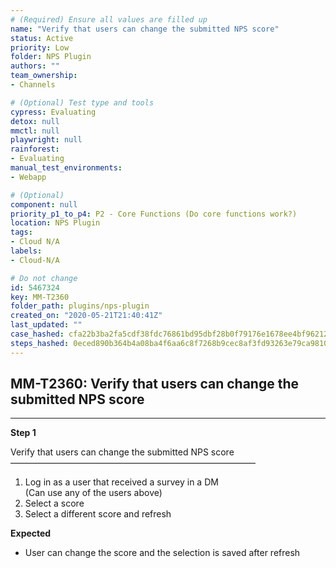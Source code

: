 ```yaml
---
# (Required) Ensure all values are filled up
name: "Verify that users can change the submitted NPS score"
status: Active
priority: Low
folder: NPS Plugin
authors: ""
team_ownership: 
- Channels

# (Optional) Test type and tools
cypress: Evaluating
detox: null
mmctl: null
playwright: null
rainforest: 
- Evaluating
manual_test_environments: 
- Webapp

# (Optional)
component: null
priority_p1_to_p4: P2 - Core Functions (Do core functions work?)
location: NPS Plugin
tags: 
- Cloud N/A
labels: 
- Cloud-N/A

# Do not change
id: 5467324
key: MM-T2360
folder_path: plugins/nps-plugin
created_on: "2020-05-21T21:40:41Z"
last_updated: ""
case_hashed: cfa22b3ba2fa5cdf38fdc76861bd95dbf28b0f79176e1678ee4bf96212b4fe8693803533ba2b7f5272a881773eef468f
steps_hashed: 0eced890b364b4a08ba4f6aa6c8f7268b9cec8af3fd93263e79ca981077f7fc136da9a71270142c00f9a090572ddb986
---
```


## MM-T2360: Verify that users can change the submitted NPS score

---

**Step 1**

Verify that users can change the submitted NPS score\
————————————————————————————

1. Log in as a user that received a survey in a DM
   \
   (Can use any of the users above)
2. Select a score
3. Select a different score and refresh

**Expected**

- User can change the score and the selection is saved after refresh
